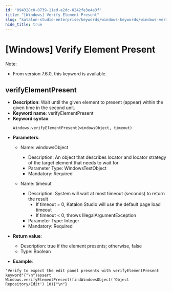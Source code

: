 ```yaml
---
id: "094328c0-0739-11ed-a2dc-0242fe3e4a3f"
title: "[Windows] Verify Element Present"
slug: "katalon-studio-enterprise/keywords/windows-keywords/windows-verify-element-present"
hide_title: true
---
```


# <a id="id_0" class="anchor_top_offset"/><a id="ariaid-title1" class="anchor_top_offset"/>[Windows] Verify Element Present

              
<div xmlns="http://www.w3.org/1999/xhtml" className="note note note_note" id="id_0__id"><span className="note__title">Note:</span> 
  <ul className="ul"><li className="li"><p className="p">From version 7.6.0, this keyword is available.</p></li></ul>
</div>
      

## <a id="id_0__id_1" class="anchor_top_offset"/>verifyElementPresent

              
<ul xmlns="http://www.w3.org/1999/xhtml" className="ul"><li className="li">     <strong className="ph b">Description</strong>: Wait until the given element to     present (appear) within the given time in the second unit.</li><li className="li">     <strong className="ph b">Keyword name</strong>: verifyElementPresent</li><li className="li">     <strong className="ph b">Keyword syntax</strong>:     <pre className="pre codeblock"><code>Windows.verifyElementPresent(windowsObject, timeout)</code></pre>   </li><li className="li">     <p className="p">       <strong className="ph b">Parameters</strong>:</p>     <ul className="ul"><li className="li">         <p className="p">Name: windowsObject</p>         <ul className="ul"><li className="li">Description: An object that describes locator and locator             strategy of the target element that needs to wait for</li><li className="li">Parameter Type: WindowsTestObject</li><li className="li">Mandatory: Required</li></ul>       </li><li className="li">         <p className="p">Name: timeout</p>         <ul className="ul"><li className="li">Description: System will wait at most timeout (seconds) to             return the result              <ul className="ul"><li className="li">If timeout = 0, Katalon Studio will use the default page load                 timeout</li><li className="li">If timeout &lt; 0, throws IllegalArgumentException</li></ul>           </li><li className="li">Parameter Type: Integer</li><li className="li">Mandatory: Required</li></ul>       </li></ul>   </li><li className="li">     <p className="p">       <strong className="ph b">Return value</strong>:</p>     <ul className="ul"><li className="li">Description: true if the element presents; otherwise,         false</li><li className="li">Type: Boolean</li></ul>   </li><li className="li">     <p className="p">       <strong className="ph b">Example</strong>:</p>   </li></ul> 
              
<pre xmlns="http://www.w3.org/1999/xhtml" className="pre codeblock"><code>"Verify to expect the edit panel presents with verifyElementPresent keyword"{"\n"}assert Windows.verifyElementPresent(findWindowsObject('Object Repository/Edit') 10){"\n"}</code></pre> 
            
